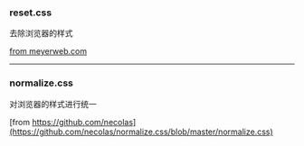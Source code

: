 ### reset.css

去除浏览器的样式

[from meyerweb.com](https://meyerweb.com/)

---

### normalize.css

对浏览器的样式进行统一

[from https://github.com/necolas](https://github.com/necolas/normalize.css/blob/master/normalize.css)
